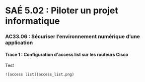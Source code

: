 # SAÉ 5.02 : Piloter un projet informatique
###  AC33.06 : Sécuriser l’environnement numérique d’une application
#### Trace 1 : Configuration d'access list sur les routeurs Cisco

Test

``![access list](access_list.png)``
